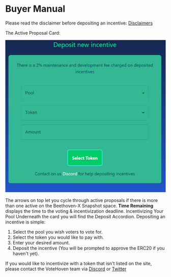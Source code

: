 # Buyer Manual

Please read the disclaimer before depositing an incentive: [Disclaimers](../faq/disclaimers.md)

The Active Proposal Card:

![](../.gitbook/assets/incentives.PNG)

The arrows on top let you cycle through active proposals if there is more than one active on the Beethoven-X Snapshot space. **Time Remaining** displays the time to the voting & incentivization deadline. Incentivizing Your Pool Underneath the card you will find the Deposit Accordion. Depositing an incentive is simple:

1. Select the pool you wish voters to vote for.
2. Select the token you would like to pay with.
3. Enter your desired amount.
4. Deposit the incentive (You will be prompted to approve the ERC20 if you haven't yet).

If you would like to incentivize with a token that isn't listed on the site, please contact the VoteHoven team via [Discord](https://discord.com/invite/DKQ7xjwgNr) or [Twitter](https://twitter.com/votehoven)
